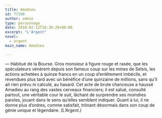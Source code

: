 ```yaml
---
title: Amadieu
id: 77190
author: admin
type: personnage
date: 2010-02-12T16:30:29+00:00
excerpt: "L'Argent"
novel:
  - argent
main_name: Amadieu

---
```

— Habitué de la Bourse. Gros monsieur à figure rouge et rasée, que les spéculateurs vénèrent depuis son fameux coup sur les mines de Selsis, les actions achetées à quinze francs en un coup d&rsquo;entêtement imbécile, et revendues plus tard avec un bénéfice d&rsquo;une quinzaine de millions, sans qu&rsquo;il ait rien prévu ni calculé, au hasard. Cet acte de brute chanceuse a haussé Amadieu au rang des vastes cerveaux financiers; il est salué, consulté partout, une véritable cour le suit, lâchant de surprendre ses moindres paroles, jouant dans le sens qu&rsquo;elles semblent indiquer. Quant à lui, il ne donne plus d&rsquo;ordres, comme satisfait, trônant désormais dans son coup de génie unique et légendaire. _(L&rsquo;Argent.)_